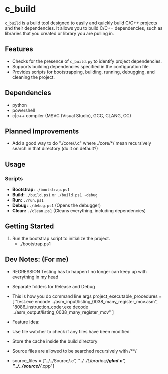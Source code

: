 # c_build 

`c_build` is a build tool designed to easily and quickly build C/C++ projects and their dependencies. 
It allows you to build C/C++ dependencies, such as libraries that you created or library you are pulling in.

## Features
- Checks for the presence of `c_build.py` to identify project dependencies.
- Supports building dependencies specified in the configuration file.
- Provides scripts for bootstrapping, building, running, debugging, and cleaning the project.

## Dependencies
- python
- powershell
- c|c++ compiler (MSVC (Visual Studio), GCC, CLANG, CC)

## Planned Improvements
- Add a good way to do "./core/*/*.c" where ./core/*/ mean recursively search in that directory (do it on default?)

## Usage
### Scripts
- **Bootstrap:** `./bootstrap.ps1`
- **Build:** `./build.ps1` or `./build.ps1 -debug`
- **Run:** `./run.ps1`
- **Debug:** `./debug.ps1` (Opens the debugger)
- **Clean:** `./clean.ps1` (Cleans everything, including dependencies)

## Getting Started
1. Run the bootstrap script to initialize the project.
   - ./bootstrap.ps1

## Dev Notes: (For me)
- REGRESSION Testing has to happen I no longer can keep up with everything in my head
- Separate folders for Release and Debug


- This is how you do command line args
project_executable_procedures = [
	"test.exe encode ../asm_input/listing_0038_many_register_mov.asm",
	"8086_instruction_coder.exe decode ../asm_output/listing_0038_many_register_mov"
]

- Feature Idea:
- Use file watcher to check if any files have been modified
- Store the cache inside the build directory

- Source files are allowed to be searched recursively with /**/
- source_files = ["../../Source/*.c", "../../Libraries/**/glad.c", "../../source/**/*.cpp"]
